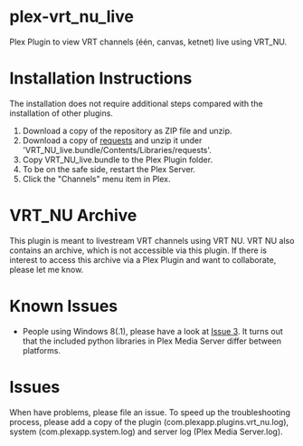 # plex-vrt_nu_live
Plex Plugin to view VRT channels (één, canvas, ketnet) live using VRT_NU.

# Installation Instructions
The installation does not require additional steps compared with the installation of other plugins.
1. Download a copy of the repository as ZIP file and unzip.
2. Download a copy of [requests](https://github.com/requests/requests) and unzip it under 'VRT_NU_live.bundle/Contents/Libraries/requests'.
3. Copy VRT_NU_live.bundle to the Plex Plugin folder.
4. To be on the safe side, restart the Plex Server.
5. Click the "Channels" menu item in Plex.

# VRT_NU Archive
This plugin is meant to livestream VRT channels using VRT NU. VRT NU also contains an
archive, which is not accessible via this plugin. If there is interest to access this
archive via a Plex Plugin and want to collaborate, please let me know.

# Known Issues
* People using Windows 8(.1), please have a look at [Issue 3](https://github.com/wernerkarlheisenberg/plex-stieve/issues/3). It turns out that the included python libraries in Plex Media Server differ between platforms.

# Issues
When have problems, please file an issue. To speed up the troubleshooting process, please add a copy of the plugin (com.plexapp.plugins.vrt_nu.log), system (com.plexapp.system.log) and server log (Plex Media Server.log).

